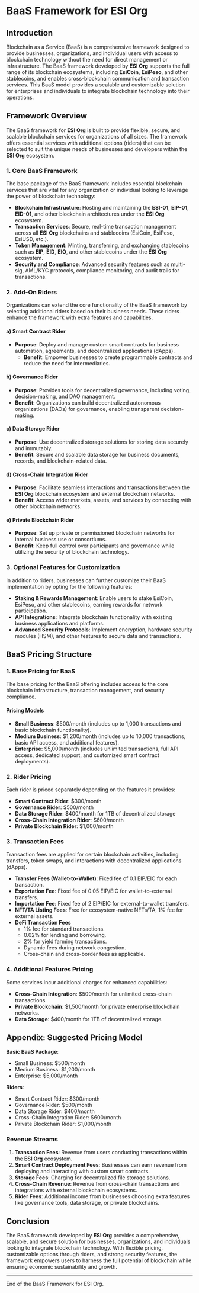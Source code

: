 # BaaS Framework for ESI Org

## Introduction

Blockchain as a Service (BaaS) is a comprehensive framework designed to provide businesses, organizations, and individual users with access to blockchain technology without the need for direct management or infrastructure. The BaaS framework developed by **ESI Org** supports the full range of its blockchain ecosystems, including **EsiCoin**, **EsiPeso**, and other stablecoins, and enables cross-blockchain communication and transaction services. This BaaS model provides a scalable and customizable solution for enterprises and individuals to integrate blockchain technology into their operations.

## Framework Overview

The BaaS framework for **ESI Org** is built to provide flexible, secure, and scalable blockchain services for organizations of all sizes. The framework offers essential services with additional options (riders) that can be selected to suit the unique needs of businesses and developers within the **ESI Org** ecosystem.

### 1. **Core BaaS Framework**

The base package of the BaaS framework includes essential blockchain services that are vital for any organization or individual looking to leverage the power of blockchain technology:

- **Blockchain Infrastructure**: Hosting and maintaining the **ESI-01**, **EIP-01**, **EID-01**, and other blockchain architectures under the **ESI Org** ecosystem.
- **Transaction Services**: Secure, real-time transaction management across all **ESI Org** blockchains and stablecoins (EsiCoin, EsiPeso, EsiUSD, etc.).
- **Token Management**: Minting, transferring, and exchanging stablecoins such as **EIP**, **EID**, **EIO**, and other stablecoins under the **ESI Org** ecosystem.
- **Security and Compliance**: Advanced security features such as multi-sig, AML/KYC protocols, compliance monitoring, and audit trails for transactions.
  
### 2. **Add-On Riders**

Organizations can extend the core functionality of the BaaS framework by selecting additional riders based on their business needs. These riders enhance the framework with extra features and capabilities.

#### a) **Smart Contract Rider**

- **Purpose**: Deploy and manage custom smart contracts for business automation, agreements, and decentralized applications (dApps).
  - **Benefit**: Empower businesses to create programmable contracts and reduce the need for intermediaries.

#### b) **Governance Rider**

- **Purpose**: Provides tools for decentralized governance, including voting, decision-making, and DAO management.
- **Benefit**: Organizations can build decentralized autonomous organizations (DAOs) for governance, enabling transparent decision-making.

#### c) **Data Storage Rider**

- **Purpose**: Use decentralized storage solutions for storing data securely and immutably.
- **Benefit**: Secure and scalable data storage for business documents, records, and blockchain-related data.

#### d) **Cross-Chain Integration Rider**

- **Purpose**: Facilitate seamless interactions and transactions between the **ESI Org** blockchain ecosystem and external blockchain networks.
- **Benefit**: Access wider markets, assets, and services by connecting with other blockchain networks.

#### e) **Private Blockchain Rider**

- **Purpose**: Set up private or permissioned blockchain networks for internal business use or consortiums.
- **Benefit**: Keep full control over participants and governance while utilizing the security of blockchain technology.

### 3. **Optional Features for Customization**

In addition to riders, businesses can further customize their BaaS implementation by opting for the following features:

- **Staking & Rewards Management**: Enable users to stake EsiCoin, EsiPeso, and other stablecoins, earning rewards for network participation.
- **API Integrations**: Integrate blockchain functionality with existing business applications and platforms.
- **Advanced Security Protocols**: Implement encryption, hardware security modules (HSM), and other features to secure data and transactions.

## BaaS Pricing Structure

### 1. **Base Pricing for BaaS**

The base pricing for the BaaS offering includes access to the core blockchain infrastructure, transaction management, and security compliance.

#### Pricing Models

- **Small Business**: $500/month (includes up to 1,000 transactions and basic blockchain functionality).
- **Medium Business**: $1,200/month (includes up to 10,000 transactions, basic API access, and additional features).
- **Enterprise**: $5,000/month (includes unlimited transactions, full API access, dedicated support, and customized smart contract deployments).

### 2. **Rider Pricing**

Each rider is priced separately depending on the features it provides:

- **Smart Contract Rider**: $300/month
- **Governance Rider**: $500/month
- **Data Storage Rider**: $400/month for 1TB of decentralized storage
- **Cross-Chain Integration Rider**: $600/month
- **Private Blockchain Rider**: $1,000/month

### 3. **Transaction Fees**

Transaction fees are applied for certain blockchain activities, including transfers, token swaps, and interactions with decentralized applications (dApps).

- **Transfer Fees (Wallet-to-Wallet)**: Fixed fee of 0.1 EIP/EIC for each transaction.
- **Exportation Fee**: Fixed fee of 0.05 EIP/EIC for wallet-to-external transfers.
- **Importation Fee**: Fixed fee of 2 EIP/EIC for external-to-wallet transfers.
- **NFT/TA Listing Fees**: Free for ecosystem-native NFTs/TA, 1% fee for external assets.
- **DeFi Transaction Fees**
  - 1% fee for standard transactions.
  - 0.02% for lending and borrowing.
  - 2% for yield farming transactions.
  - Dynamic fees during network congestion.
  - Cross-chain and cross-border fees as applicable.

### 4. **Additional Features Pricing**

Some services incur additional charges for enhanced capabilities:

- **Cross-Chain Integration**: $500/month for unlimited cross-chain transactions.
- **Private Blockchain**: $1,500/month for private enterprise blockchain networks.
- **Data Storage**: $400/month for 1TB of decentralized storage.

## Appendix: Suggested Pricing Model

**Basic BaaS Package**:

- Small Business: $500/month
- Medium Business: $1,200/month
- Enterprise: $5,000/month

**Riders**:

- Smart Contract Rider: $300/month
- Governance Rider: $500/month
- Data Storage Rider: $400/month
- Cross-Chain Integration Rider: $600/month
- Private Blockchain Rider: $1,000/month

### Revenue Streams

1. **Transaction Fees**: Revenue from users conducting transactions within the **ESI Org** ecosystem.
2. **Smart Contract Deployment Fees**: Businesses can earn revenue from deploying and interacting with custom smart contracts.
3. **Storage Fees**: Charging for decentralized file storage solutions.
4. **Cross-Chain Revenue**: Revenue from cross-chain transactions and integrations with external blockchain ecosystems.
5. **Rider Fees**: Additional income from businesses choosing extra features like governance tools, data storage, or private blockchains.

## Conclusion

The BaaS framework developed by **ESI Org** provides a comprehensive, scalable, and secure solution for businesses, organizations, and individuals looking to integrate blockchain technology. With flexible pricing, customizable options through riders, and strong security features, the framework empowers users to harness the full potential of blockchain while ensuring economic sustainability and growth.

---

End of the BaaS Framework for ESI Org.
